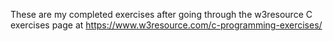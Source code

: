 These are my completed exercises after going through the w3resource C exercises page at https://www.w3resource.com/c-programming-exercises/